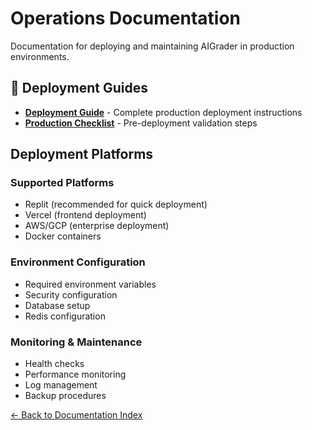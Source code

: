 # Operations Documentation

Documentation for deploying and maintaining AIGrader in production environments.

## 🚀 Deployment Guides

- **[Deployment Guide](DEPLOYMENT.md)** - Complete production deployment instructions
- **[Production Checklist](PRODUCTION_DEPLOYMENT_CHECKLIST.md)** - Pre-deployment validation steps

## Deployment Platforms

### Supported Platforms
- Replit (recommended for quick deployment)
- Vercel (frontend deployment)
- AWS/GCP (enterprise deployment)
- Docker containers

### Environment Configuration
- Required environment variables
- Security configuration
- Database setup
- Redis configuration

### Monitoring & Maintenance
- Health checks
- Performance monitoring
- Log management
- Backup procedures

[← Back to Documentation Index](../README.md)
